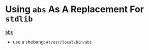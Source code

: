 # Using `abs` As A Replacement For `stdlib`

[abs](https://github.com/abs-lang/abs)

- use a shebang: `#!/usr/local/bin/abs`
